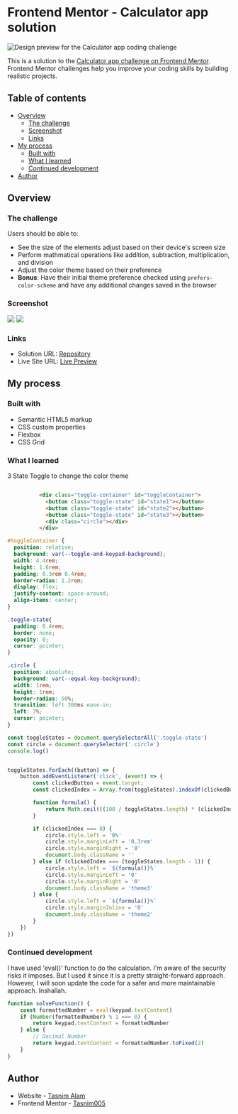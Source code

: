 # Frontend Mentor - Calculator app solution

![Design preview for the Calculator app coding challenge](./design/desktop-preview.jpg)

This is a solution to the [Calculator app challenge on Frontend Mentor](https://www.frontendmentor.io/challenges/calculator-app-9lteq5N29). Frontend Mentor challenges help you improve your coding skills by building realistic projects. 

## Table of contents

- [Overview](#overview)
  - [The challenge](#the-challenge)
  - [Screenshot](#screenshot)
  - [Links](#links)
- [My process](#my-process)
  - [Built with](#built-with)
  - [What I learned](#what-i-learned)
  - [Continued development](#continued-development)
- [Author](#author)

## Overview

### The challenge

Users should be able to:

- See the size of the elements adjust based on their device's screen size
- Perform mathmatical operations like addition, subtraction, multiplication, and division
- Adjust the color theme based on their preference
- **Bonus**: Have their initial theme preference checked using `prefers-color-scheme` and have any additional changes saved in the browser

### Screenshot

![](images/desktop-preview.png)
![](images/mobile-preview.png)



### Links

- Solution URL: [Repository]()
- Live Site URL: [Live Preview]()

## My process

### Built with

- Semantic HTML5 markup
- CSS custom properties
- Flexbox
- CSS Grid

### What I learned

3 State Toggle to change the color theme

```html

          <div class="toggle-container" id="toggleContainer">
            <button class="toggle-state" id="state1"></button>
            <button class="toggle-state" id="state2"></button>
            <button class="toggle-state" id="state3"></button>
            <div class="circle"></div>
          </div>
```
```css
#toggleContainer {
  position: relative;
  background: var(--toggle-and-keypad-background);
  width: 4.4rem;
  height: 1.6rem;
  padding: 0.3rem 0.4rem;
  border-radius: 1.2rem;
  display: flex;
  justify-content: space-around;
  align-items: center;
}

.toggle-state{
  padding: 0.4rem;
  border: none;
  opacity: 0;
  cursor: pointer;
}

.circle {
  position: absolute;
  background: var(--equal-key-background);
  width: 1rem;
  height: 1rem;
  border-radius: 50%;
  transition: left 300ms ease-in;
  left: 7%;
  cursor: pointer;
}
```
```js
const toggleStates = document.querySelectorAll('.toggle-state')
const circle = document.querySelector('.circle')
console.log()


toggleStates.forEach((button) => {
    button.addEventListener('click', (event) => {
        const clickedButton = event.target;
        const clickedIndex = Array.from(toggleStates).indexOf(clickedButton);

        function formula() {
            return Math.ceil(((100 / toggleStates.length) * (clickedIndex)))
        }

        if (clickedIndex === 0) {
            circle.style.left = '0%'
            circle.style.marginLeft = '0.3rem'
            circle.style.marginRight = '0'
            document.body.className = ''
        } else if (clickedIndex === (toggleStates.length - 1)) {
            circle.style.left = `${formula()}%`
            circle.style.marginLeft = '0'
            circle.style.marginRight = '0'
            document.body.className = 'theme3'
        } else {
            circle.style.left = `${formula()}%`
            circle.style.marginInline = '0'
            document.body.className = 'theme2'
        }
    })
})
```

### Continued development
I have used 'eval()' function to do the calculation. I'm aware of the security risks it imposes. But I used it since it is a pretty straight-forward approach. However, I will soon update the code for a safer and more maintainable approach. Inshallah.

```js
function solveFunction() {
    const formattedNumber = eval(keypad.textContent)
    if (Number(formattedNumber) % 1 === 0) {
        return keypad.textContent = formattedNumber
    } else {
        // Decimal Number
        return keypad.textContent = formattedNumber.toFixed(2)
    }
}
```

## Author
- Website - [Tasnim Alam](https://github.com/Tasnim005)
- Frontend Mentor - [Tasnim005](https://www.frontendmentor.io/profile/Tasnim005)
